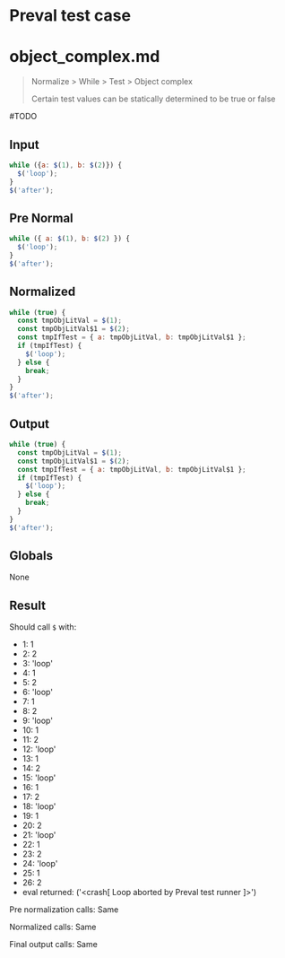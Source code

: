# Preval test case

# object_complex.md

> Normalize > While > Test > Object complex
>
> Certain test values can be statically determined to be true or false

#TODO

## Input

`````js filename=intro
while ({a: $(1), b: $(2)}) {
  $('loop');
}
$('after');
`````

## Pre Normal

`````js filename=intro
while ({ a: $(1), b: $(2) }) {
  $('loop');
}
$('after');
`````

## Normalized

`````js filename=intro
while (true) {
  const tmpObjLitVal = $(1);
  const tmpObjLitVal$1 = $(2);
  const tmpIfTest = { a: tmpObjLitVal, b: tmpObjLitVal$1 };
  if (tmpIfTest) {
    $('loop');
  } else {
    break;
  }
}
$('after');
`````

## Output

`````js filename=intro
while (true) {
  const tmpObjLitVal = $(1);
  const tmpObjLitVal$1 = $(2);
  const tmpIfTest = { a: tmpObjLitVal, b: tmpObjLitVal$1 };
  if (tmpIfTest) {
    $('loop');
  } else {
    break;
  }
}
$('after');
`````

## Globals

None

## Result

Should call `$` with:
 - 1: 1
 - 2: 2
 - 3: 'loop'
 - 4: 1
 - 5: 2
 - 6: 'loop'
 - 7: 1
 - 8: 2
 - 9: 'loop'
 - 10: 1
 - 11: 2
 - 12: 'loop'
 - 13: 1
 - 14: 2
 - 15: 'loop'
 - 16: 1
 - 17: 2
 - 18: 'loop'
 - 19: 1
 - 20: 2
 - 21: 'loop'
 - 22: 1
 - 23: 2
 - 24: 'loop'
 - 25: 1
 - 26: 2
 - eval returned: ('<crash[ Loop aborted by Preval test runner ]>')

Pre normalization calls: Same

Normalized calls: Same

Final output calls: Same
